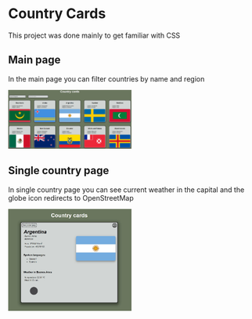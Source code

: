 # Country Cards

This project was done mainly to get familiar with CSS

## Main page

In the main page you can filter countries by name and region

<img src="/pictures/N%C3%A4ytt%C3%B6kuva%202022-12-19%20022541.jpg" width=50% height=50%>

## Single country page

In single country page you can see current weather in the capital and the globe icon redirects to OpenStreetMap

<img src="/pictures/N%C3%A4ytt%C3%B6kuva%202022-12-19%20022614.jpg" width=50% height=50%>
